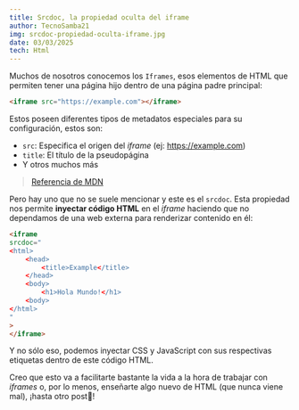 ```yaml
---
title: Srcdoc, la propiedad oculta del iframe
author: TecnoSamba21
img: srcdoc-propiedad-oculta-iframe.jpg
date: 03/03/2025
tech: Html
---
```


Muchos de nosotros conocemos los `Iframes`, esos elementos de HTML que permiten tener una página hijo dentro de una página padre principal:
~~~html
<iframe src="https://example.com"></iframe>
~~~
Estos poseen diferentes tipos de metadatos especiales para su configuración, estos son:
- `src`: Especifica el origen del *iframe* (ej: https://example.com)
- `title`: El título de la pseudopágina
- Y otros muchos más
> [Referencia de MDN](https://developer.mozilla.org/en-US/docs/Web/HTML/Element/iframe)

Pero hay uno que no se suele mencionar y este es el `srcdoc`. Esta propiedad nos permite **inyectar código HTML** en el *iframe* haciendo que no dependamos de una web externa para renderizar contenido en él:
~~~html
<iframe
srcdoc="
<html>
    <head>
        <title>Example</title>
    </head>
    <body>
        <h1>Hola Mundo!</h1>
    <body>
</html>
"
>
</iframe>
~~~
Y no sólo eso, podemos inyectar CSS y JavaScript con sus respectivas etiquetas dentro de este código HTML.

Creo que esto va a facilitarte bastante la vida a la hora de trabajar con *iframes* o, por lo menos, enseñarte algo nuevo de HTML (que nunca viene mal), ¡hasta otro post👋!